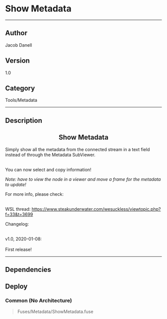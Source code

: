 # Show Metadata
___

## Author
Jacob Danell

## Version
1.0

## Category
Tools/Metadata

___

## Description
<center><h2>Show Metadata</h2></center>
<p>Simply show all the metadata from the connected stream in a text field instead of through the Metadata SubViewer.</p>

<br>You can now select and copy information!</br>
<p><i>Note: have to view the node in a viewer and move a frame for the metadata to update!</i></p>

<p>For more info, please check:</p>

<br>WSL thread: <a href="https://www.steakunderwater.com/wesuckless/viewtopic.php?f=33&t=3699">https://www.steakunderwater.com/wesuckless/viewtopic.php?f=33&t=3699</a></br>


<p>Changelog:</p>

<br>v1.0, 2020-01-08:</br>
<br>First release!</br>

___

## Dependencies

## Deploy

### Common (No Architecture)

> Fuses/Metadata/ShowMetadata.fuse  
